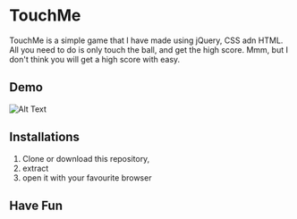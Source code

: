 # TouchMe

TouchMe is a simple game that I have made using jQuery, CSS adn HTML. All you need to do is only touch the ball, and get the high score. Mmm, but I don't think you will get a high score with easy.

## Demo

![Alt Text](https://imgur.com/21RCL3B)


## Installations

1. Clone or download this repository, 
2. extract
3. open it with your favourite browser

## Have Fun
